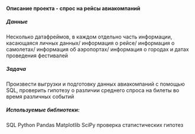 #### Описание проекта - спрос на рейсы авиакомпаний

##### Данные
Несколько датафреймов, в каждом отдельно часть информации, касающаяся личных данных/ информация о рейсе/ информация о самолетах/ информация об аэропортах/ информация о городах и датах проведения фестивалей

##### Задача
Произвести выгрузки и подготовку данных авиакомпаний с помощью SQL, проверить гипотезу о различии среднего спроса на билеты во время различных событий

##### Используемые библиотеки:
SQL
Python
Pandas
Matplotlib
SciPy
проверка статистических гипотез